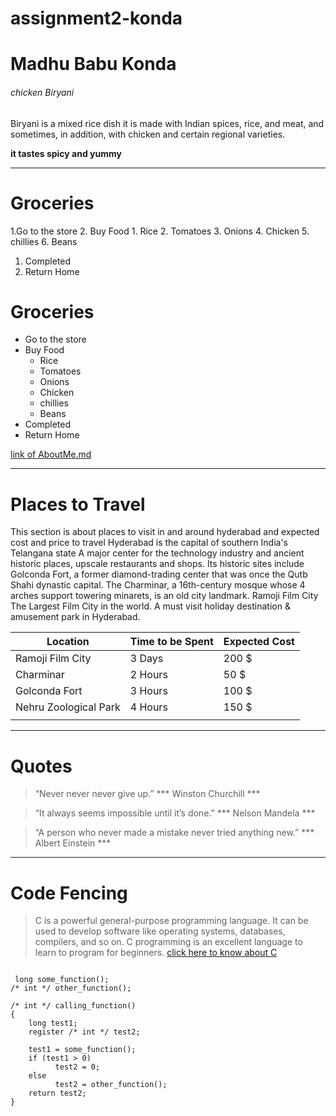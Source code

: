 # assignment2-konda                                             
# Madhu Babu Konda
###### chicken Biryani
Biryani is a mixed rice dish it is made with Indian spices, rice, and meat, and sometimes, in addition, with chicken and certain regional varieties.
 


 **it tastes spicy and yummy**

-------------------------------------------
# Groceries 
1.Go to the store
2. Buy Food
     1. Rice 
     2. Tomatoes
     3. Onions
     4. Chicken
     5. chillies
     6. Beans
1. Completed
2. Return Home


# Groceries 
* Go to the store
* Buy Food
     * Rice 
     * Tomatoes
     * Onions
     * Chicken
     * chillies
     * Beans
* Completed
* Return Home

[link of AboutMe.md](AboutMe.md)

-------------------------------------------------------------
# Places to Travel 
This section is about places to visit in and around hyderabad and expected cost and price to travel
Hyderabad is the capital of southern India's Telangana state A major center for the technology industry and ancient historic places, upscale restaurants and shops. Its historic sites include Golconda Fort, a former diamond-trading center that was once the Qutb Shahi dynastic capital. The Charminar, a 16th-century mosque whose 4 arches support towering minarets, is an old city landmark. Ramoji Film City  The Largest Film City in the world. A must visit holiday destination & amusement park in Hyderabad.


| Location               | Time to be Spent | Expected Cost   |
|------------------------|------------------|-----------------|
| Ramoji Film City       |   3 Days         |   200 $         |
| Charminar              |   2 Hours        |   50 $          |
| Golconda Fort          |   3 Hours        |   100 $         |
| Nehru Zoological Park  |   4 Hours        |   150 $         |
|                        |                  |                 |

----------------------------------------------------------------
# Quotes
> “Never never never give up.” *** Winston Churchill *** 

> “It always seems impossible until it’s done.”   *** Nelson Mandela ***

> “A person who never made a mistake never tried anything new.”  *** Albert Einstein ***

-------------------------------------------------------------------
# Code Fencing
> C is a powerful general-purpose programming language. It can be used to develop software like operating systems, databases, compilers, and so on. C programming is an excellent language to learn to program for beginners.
[click here to know about C](https://en.wikipedia.org/wiki/C_(programming_language))

```

 long some_function();
/* int */ other_function();

/* int */ calling_function()
{
    long test1;
    register /* int */ test2;

    test1 = some_function();
    if (test1 > 0)
          test2 = 0;
    else
          test2 = other_function();
    return test2;
} 

```
